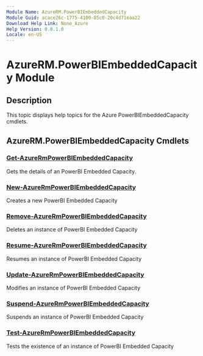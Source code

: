 ```yaml
---
Module Name: AzureRM.PowerBIEmbeddedCapacity
Module Guid: acace26c-1775-4100-85c0-20c4d71eaa22
Download Help Link: None_Azure
Help Version: 0.0.1.0
Locale: en-US
---
```


# AzureRM.PowerBIEmbeddedCapacity Module
## Description
This topic displays help topics for the Azure PowerBIEmbeddedCapacity cmdlets.

## AzureRM.PowerBIEmbeddedCapacity Cmdlets
### [Get-AzureRmPowerBIEmbeddedCapacity](Get-AzureRmPowerBIEmbeddedCapacity.md)
Gets the details of an PowerBI Embedded Capacity.

### [New-AzureRmPowerBIEmbeddedCapacity](New-AzureRmPowerBIEmbeddedCapacity.md)
Creates a new PowerBI Embedded Capacity

### [Remove-AzureRmPowerBIEmbeddedCapacity](Remove-AzureRmPowerBIEmbeddedCapacity.md)
Deletes an instance of PowerBI Embedded Capacity

### [Resume-AzureRmPowerBIEmbeddedCapacity](Resume-AzureRmPowerBIEmbeddedCapacity.md)
Resumes an instance of PowerBI Embedded Capacity

### [Update-AzureRmPowerBIEmbeddedCapacity](Update-AzureRmPowerBIEmbeddedCapacity.md)
Modifies  an instance of PowerBI Embedded Capacity

### [Suspend-AzureRmPowerBIEmbeddedCapacity](Suspend-AzureRmPowerBIEmbeddedCapacity.md)
Suspends an instance of PowerBI Embedded Capacity

### [Test-AzureRmPowerBIEmbeddedCapacity](Test-AzureRmPowerBIEmbeddedCapacity.md)
Tests the existence of an instance of PowerBI Embedded Capacity

